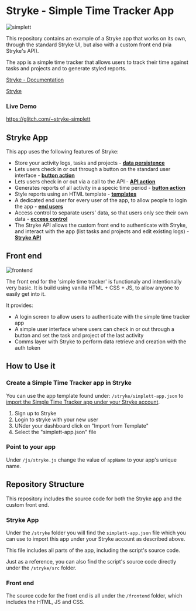 # Stryke - Simple Time Tracker App

![simplett](https://strykeassets.fra1.digitaloceanspaces.com/simplett-stryke.png)

This repository contains an example of a Stryke app that works on its own, through the standard Stryke UI, but also with a custom front end (via Stryke's API).

The app is a simple time tracker that allows users to track their time against tasks and projects and to generate styled reports.  

[Stryke - Documentation](https://docs.stryke.io)

[Stryke](https://www.stryke.io)

### Live Demo

https://glitch.com/~stryke-simplett

## Stryke App 

This app uses the following features of Stryke:

* Store your activity logs, tasks and projects - [**data persistence**](https://docs.stryke.io/docs/entity)
* Lets users check in or out through a button on the standard user interface - [**button action**](https://docs.stryke.io/docs/action)
* Lets users check in or out via a call to the API - [**API action**](https://docs.stryke.io/docs/action)
* Generates reports of all activity in a specic time period - [**button action**](https://docs.stryke.io/docs/action)
* Style reports using an HTML template - [**templates**](https://docs.stryke.io/docs/template)
* A dedicated end user for every user of the app, to allow people to login the app - [**end users**](https://docs.stryke.io/docs/endusers)
* Access control to separate users' data, so that users only see their own data - [**eccess control**](https://docs.stryke.io/docs/accesscontrol)
* The Stryke API allows the custom front end to authenticate with Stryke, and interact with the app (list tasks and projects and edit existing logs) - [**Stryke API**](https://docs.stryke.io/docs/api)

## Front end

![frontend](https://strykeassets.fra1.digitaloceanspaces.com/simplett-frontend.png)

The front end for the 'simple time tracker' is functionaly and intentionally very basic. It is build using vanilla HTML + CSS + JS, to allow anyone to easily get into it. 

It provides: 
- A login screen to allow users to authenticate with the simple time tracker app
- A simple user interface where users can check in or out through a button and set the task and project of the last activity
- Comms layer with Stryke to perform data retrieve and creation with the auth token

## How to Use it

### Create a Simple Time Tracker app in Stryke

You can use the app template found under: `/stryke/simplett-app.json` to [import the Simple Time Tracker app under your Stryke account](https://docs.stryke.io/docs/appinstance#create-an-app-from-template).

1. Sign up to Stryke
2. Login to stryke with your new user
3. UNder your dashboard click on "Import from Template"
4. Select the "simplett-app.json" file

### Point to your app

Under `/js/stryke.js` change the value of `appName` to your app's unique name. 

## Repository Structure

This repository includes the source code for both the Stryke app and the custom front end. 

### Stryke App

Under the `/stryke` folder you will find the `simplett-app.json` file which you can use to import this app under your Stryke account as described above.

This file includes all parts of the app, including the script's source code. 

Just as a reference, you can also find the script's source code directly under the `/stryke/src` folder.

### Front end

The source code for the front end is all under the `/frontend` folder, which includes the HTML, JS and CSS. 



